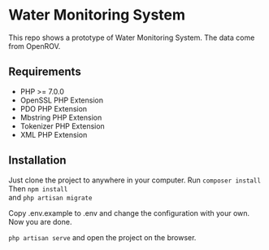 # Water Monitoring System
This repo shows a prototype of Water Monitoring System. The data come from OpenROV.

## Requirements 

- PHP >= 7.0.0
- OpenSSL PHP Extension
- PDO PHP Extension
- Mbstring PHP Extension
- Tokenizer PHP Extension
- XML PHP Extension

## Installation

Just clone the project to anywhere in your computer. 
Run ` composer install ` <br>
Then ` npm install ` <br>
and ` php artisan migrate `

Copy .env.example to .env and change the configuration with your own. Now you are done. 
<br>

` php artisan serve ` and open the project on the browser. 



